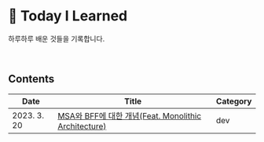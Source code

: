 # 🐝 Today I Learned
하루하루 배운 것들을 기록합니다.

<br>

## Contents
| Date          | Title                                              | Category |
| ---           | ---                                                | ---      |
| 2023. 3. 20   | [MSA와 BFF에 대한 개념(Feat. Monolithic Architecture) ](lib/2023/dev/msa_and_bff.md) | dev      |
